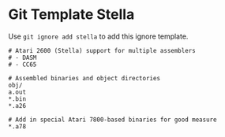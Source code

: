 Git Template Stella
===

Use `git ignore add stella` to add this ignore template.

```
# Atari 2600 (Stella) support for multiple assemblers
# - DASM
# - CC65

# Assembled binaries and object directories
obj/
a.out
*.bin
*.a26

# Add in special Atari 7800-based binaries for good measure
*.a78
```
